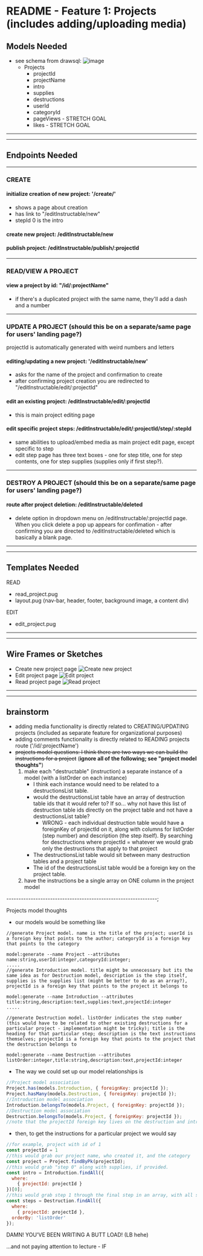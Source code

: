 # README - Feature 1: Projects (includes adding/uploading media)

## Models Needed

* see schema from drawsql: ![image](./modelImages/1-projects-drawSQL-export-2020-08-03_13_20.png "Basic Project Schema")
  * Projects
    * projectId
    * projectName
    * intro
    * supplies
    * destructions
    * userId
    * categoryId
    * pageViews - STRETCH GOAL
    * likes - STRETCH GOAL

----------------------------------------------------------------
----------------------------------------------------------------

## Endpoints Needed

----------------------------------------------------------------

### CREATE

#### initialize creation of new project: '/create/'

* shows a page about creation
* has link to "/editInstructable/new"
* stepId 0 is the intro

#### create new project: /editInstructable/new

#### publish project: /editInstructable/publish/:projectId

----------------------------------------------------------------

### READ/VIEW A PROJECT

#### view a project by id: "/id/:projectName"

* if there's a duplicated project with the same name, they'll add a dash and a number

----------------------------------------------------------------

### UPDATE A PROJECT (should this be on a separate/same page for users' landing page?)

projectId is automatically generated with weird numbers and letters

#### editing/updating a new project: '/editInstructable/new'

* asks for the name of the project and confirmation to create
* after confirming project creation you are redirected to "/editInstructable/edit/:projectId"

#### edit an existing project: /editInstructable/edit/:projectId

* this is main project editing page

#### edit specific project steps: /editInstructable/edit/:projectId/step/:stepId

* same abilities to upload/embed media as main project edit page, except specific to step
* edit step page has three text boxes - one for step title, one for step contents, one for step supplies (supplies only if first step?).

----------------------------------------------------------------

### DESTROY A PROJECT (should this be on a separate/same page for users' landing page?)

#### route after project deletion: /editInstructable/deleted

* delete option in dropdown menu on /editInstructable/:projectId page. When you click delete a pop up appears for confimation - after confirming you are directed to /editInstructable/deleted which is basically a blank page.

----------------------------------------------------------------
----------------------------------------------------------------

## Templates Needed

READ
* read_project.pug
* layout.pug (nav-bar, header, footer, background image, a content div)

EDIT
* edit_project.pug

----------------------------------------------------------------
----------------------------------------------------------------

## Wire Frames or Sketches

* Create new project page ![Create new project](./wireframes/create-new-project-pug.png "Create new project")
* Edit project page ![Edit project](./wireframes/edit-project-pug.png "Edit project")
* Read project page ![Read project](./wireframes/read-project-pug.png "Read project")

----------------------------------------------------------------
----------------------------------------------------------------

## brainstorm

* adding media functionality is directly related to CREATING/UPDATING projects (included as separate feature for organizational purposes)
* adding comments functionality is directly related to READING projects route ('/id/:projectName')
* ~~projects model questions: I think there are two ways we can build the instructions for a project~~ (**ignore all of the following; see "project model thoughts"**)
   1. make each "destructable" (instruction) a separate instance of a model (with a listOrder on each instance)
      * I think each instance would need to be related to a destructionsList table.
      * would the destructionsList table have an array of destruction table ids that it would refer to? If so... why not have this list of destruction table ids directly on the project table and not have a destructionsList table?
        * WRONG - each individual destruction table would have a foreignKey of projectId on it, along with columns for listOrder (step number) and description (the step itself). By searching for desctructions where projectId = whatever we would grab only the destructions that apply to that project
      * The destructionsList table would sit between many destruction tables and a project table
      * The id of the destructionsList table would be a foreign key on the project table.
   1. have the instructions be a single array on ONE column in the project model

--------------------------------------------------------------;

Projects model thoughts

* our models would be something like

```CLI
//generate Project model. name is the title of the project; userId is a foreign key that points to the author; categoryId is a foreign key that points to the category

model:generate --name Project --attributes name:string,userId:integer,categoryId:integer;
.....
//generate Introduction model. title might be unnecessary but its the same idea as for Destruction model, description is the step itself, supplies is the supplies list (might be better to do as an array?), projectId is a foreign key that points to the project it belongs to

model:generate --name Introduction --attributes title:string,description:text,supplies:text,projectId:integer
.....

//generate Destruction model. listOrder indicates the step number (this would have to be related to other existing destructions for a particular project - implementation might be tricky); title is the heading for that particular step; description is the text instructions themselves; projectId is a foreign key that points to the project that the destruction belongs to

model:generate --name Destruction --attributes listOrder:integer,title:string,description:text,projectId:integer

```

* The way we could set up our model relationships is

```javascript
//Project model association
Project.has(models.Introduction, { foreignKey: projectId });
Project.hasMany(models.Destruction, { foreignKey: projectId });
//Introduction model association
Introduction.belongsTo(models.Project, { foreignKey: projectId });
//Destruction model association
Destruction.belongsTo(models.Project, { foreignKey: projectId });
//note that the projectId foreign key lives on the destruction and introduction models. No foreign key for destruction or introduction exists on the project model
```

* then, to get the instructions for a particular project we would say

```javascript
//for example, project with id of 1
const projectId = 1
//this would grab our project name, who created it, and the category
const project = Project.findByPk(projectId);
//this would grab "step 0" along with supplies, if provided.
const intro = Introduction.findAll({
  where:
    { projectId: projectId }
})[0];
//this would grab step 1 through the final step in an array, with all steps in order
const steps = Destruction.findAll({
  where:
    { projectId: projectId },
  orderBy: 'listOrder'
});
```
DAMN! YOU'VE BEEN WRITING A BUTT LOAD! (LB hehe)

...and not paying attention to lecture - IF
